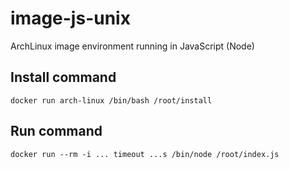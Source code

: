 # image-js-unix
ArchLinux image environment running in JavaScript (Node)

## Install command

```
docker run arch-linux /bin/bash /root/install
```

## Run command

```
docker run --rm -i ... timeout ...s /bin/node /root/index.js
```
